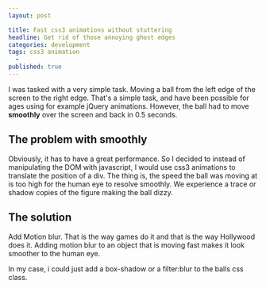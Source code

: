 ```yaml
---
layout: post

title: Fast css3 animations without stuttering
headline: Get rid of those annoying ghost edges
categories: development
tags: css3 animation
  - 
published: true
---
```

I was tasked with a very simple task. Moving a ball from the left edge of the screen to the right edge. That's a simple task, and have been possible for ages using for example jQuery animations. However, the ball had to move  **smoothly** over the screen and back in 0.5 seconds. 

## The problem with smoothly
Obviously, it has to have a great performance. So I decided to instead of manipulating the DOM with javascript, I would use css3 animations to translate the position of a div. The thing is, the speed the ball was moving at is too high for the human eye to resolve smoothly. We experience a trace or shadow copies of the figure making the ball dizzy.

##  The solution
Add Motion blur. That is the way games do it and that is the way Hollywood does it. Adding motion blur to an object that is moving fast makes it look smoother to the human eye.

In my case, i could just add a box-shadow or a filter:blur to the balls css class.